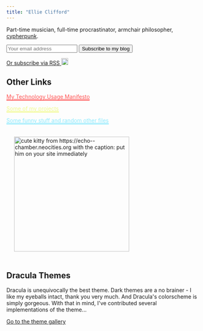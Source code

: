 ```yaml
---
title: "Ellie Clifford"
---
```


Part-time musician, full-time procrastinator, armchair philosopher, [cypherpunk](/documents/cypherpunks-manifesto.html).

<div style="display: flex; flex-wrap: wrap; flex-direction: row;">
<div style="padding-right: 20px; width: 420px;">

<div class="blog-updates-small">
  <form method="post" action="/subscribe.php" class="form">
   <input type="email" name="email" placeholder="Your email address"/>
   <input type="submit" name="email-button" value="Subscribe to my blog"/>
  </form>
</div>

<a href="/blog/rss.xml">Or subscribe via RSS <img style="height: 18px" src="/_icons/rss.svg" alt="RSS feed icon"/></a>

## Other Links

<p><a style="color: #ff5555; border-bottom: 2px solid #ff5555" href="/documents/technology-usage-manifesto.html">My Technology Usage Manifesto</a></p>
<p><a style="color: #f1fa8c; border-bottom: 2px solid #f1fa8c" href="/projects/">Some of my projects</a></p>
<p><a style="color: #8be9fd; border-bottom: 2px solid #8be9fd" href="https://files.clifford.lol/">Some funny stuff and random other files</a></p>

</div>
<div style="display: flex; justify-content: center">
  <p style="margin: 0px">
    <a href="https://echo--chamber.neocities.org" class="nounderline" >
      <img style="width: 300px; max-width: 100%; padding: 20px; margin: auto;"
           alt="cute kitty from https://echo--chamber.neocities.org with the caption: put him on your site immediately"
           title="do it or die trying"
           src="/him.png">
    </a>
  </p>
</div>
</div>


## Dracula Themes

Dracula is unequivocally the best theme. Dark themes are a no brainer -
I like my eyeballs intact, thank you very much. And Dracula's
colorscheme is simply gorgeous. With that in mind, I've contributed
several implementations of the theme...

[Go to the theme gallery](/dracula/)
